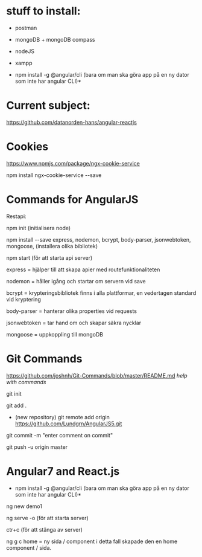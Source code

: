 # stuff to install:
* postman

* mongoDB + mongoDB compass

* nodeJS

* xampp

* npm install -g @angular/cli (bara om man ska göra app på en ny dator som inte har angular CLI)*


# Current subject:

 https://github.com/datanorden-hans/angular-reactjs
 
 # Cookies

https://www.npmjs.com/package/ngx-cookie-service

npm install ngx-cookie-service --save

 # Commands for AngularJS

Restapi: 

npm init     (initialisera node)

npm install --save express, nodemon, bcrypt, body-parser, jsonwebtoken, mongoose,	(installera olika bibliotek)

npm start (för att starta api server)

express =	hjälper till att skapa apier med routefunktionaliteten

nodemon = 	håller igång och startar om servern vid save	

bcrypt = 	krypteringsbibliotek finns i alla plattformar, en vedertagen standard vid kryptering

body-parser = 	hanterar olika properties vid requests

jsonwebtoken = 	tar hand om och skapar säkra nycklar

mongoose =	uppkoppling till mongoDB


# Git Commands

https://github.com/joshnh/Git-Commands/blob/master/README.md *help with commands*

git init

git add .

* (new repository) git remote add origin https://github.com/Lundgrn/AngularJS5.git

git commit -m "enter comment on commit"

git push -u origin master


# Angular7 and React.js

* npm install -g @angular/cli (bara om man ska göra app på en ny dator som inte har angular CLI)*

ng new demo1

ng serve -o (för att starta server)

ctr+c (för att stänga av server)

ng g c home = ny sida / component i detta fall skapade den en home component / sida.

